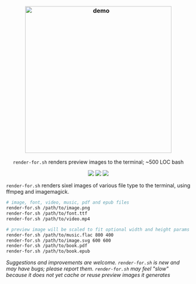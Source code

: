 <h3 align="center"><img src="./test/render-for.demo.gif" alt="demo" height="400px"></h3>
<p align="center"><code>render-for.sh</code> renders preview images to the terminal; ~500 LOC bash</p>
<p align="center">
<a href="https://github.com/iambumblehead/render-thumb-for.sh/workflows"><img src="https://github.com/iambumblehead/render-thumb-for.sh/workflows/shellcheck/badge.svg"></a>
<a href="./LICENSE.md"><img src="https://img.shields.io/badge/license-ISC-blue.svg"></a>
<a href="https://github.com/iambumblehead/render-thumb-for.sh/releases"><img src="https://img.shields.io/github/release/iambumblehead/render-thumb-for.sh.svg"></a>
</p>

`render-for.sh` renders sixel images of various file type to the terminal, using ffmpeg and imagemagick.
```bash
# image, font, video, music, pdf and epub files
render-for.sh /path/to/image.png
render-for.sh /path/to/font.ttf
render-for.sh /path/to/video.mp4

# preview image will be scaled to fit optional width and height params
render-for.sh /path/to/music.flac 800 400
render-for.sh /path/to/image.svg 600 600
render-for.sh /path/to/book.pdf
render-for.sh /path/to/book.epub
```

_Suggestions and improvements are welcome. `render-for.sh` is new and may have bugs; please report them. `render-for.sh` may feel "slow" because it does not yet cache or reuse preview images it generates_


[0]: https://img.shields.io/badge/license-ISC-blue.svg
[1]: ./LICENSE
